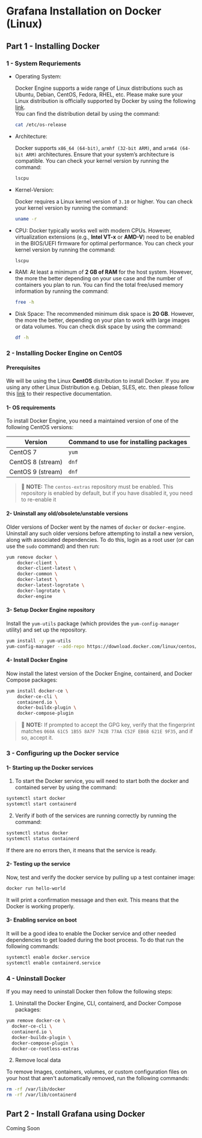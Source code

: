 # Grafana Installation on Docker (Linux)

<!--
**Table of content:**
 - [Part 1 - Installing Docker](## Part 1)
 - [First Item](#item-two)
 - [Second Item](#item-three)

-->

## Part 1 - Installing Docker

### 1 - System Requriements

- Operating System:

	Docker Engine supports a wide range of Linux distributions such as Ubuntu, Debian, CentOS, Fedora, RHEL, etc. Please make sure your Linux distribution is officially supported by Docker by using the following [link](https://docs.docker.com/engine/install/#supported-platforms).  
	You can find the distribution detail by using the command:
	```bash
	cat /etc/os-release
	```
- Architecture:

	Docker supports `x86_64 (64-bit)`, `armhf (32-bit ARM)`, and `arm64 (64-bit ARM)` architectures. Ensure that your system’s architecture is compatible.
	You can check your kernel version by running the command:
	```bash
	lscpu
	```

- Kernel-Version:
 
	Docker requires a Linux kernel version of `3.10` or higher.
	You can check your kernel version by running the command:
	```bash
	uname -r
	```
- CPU:
	Docker typically works well with modern CPUs. However, virtualization extensions (e.g., **Intel VT-x** or **AMD-V**) need to be enabled in the BIOS/UEFI firmware for optimal performance. 
	You can check your kernel version by running the command:
	```bash
	lscpu
	```

- RAM:
	At least a minimum of **2 GB of RAM** for the host system. However, the more the better depending on your use case and the number of containers you plan to run.
	You can find the total free/used memory information by running the command:
	```bash
	free -h
	```
- Disk Space:
	The recommended minimum disk space is **20 GB**. However, the more the better, depending on your plan to work with large images or data volumes.
	You can check disk space by using the command:
	```bash
	df -h
	```

### 2 - Installing Docker Engine on CentOS

#### Prerequisites
We will be using the Linux **CentOS** distribution to install Docker. If you are using any other Linux Distribution e.g. Debian, SLES, etc. then please follow this [link](https://docs.docker.com/engine/install/#server) to their respective documentation.

#### 1- OS requirements

To install Docker Engine, you need a maintained version of one of the following CentOS versions:


|  Version      	|  Command to use for installing packages |
|-------------------|----------------------------|
|CentOS 7          | `yum`            			 |
|CentOS 8 (stream) | `dnf`            			 |
|CentOS 9 (stream) | `dnf`            			 |

> 📌 **NOTE:** The `centos-extras` repository must be enabled. This repository is enabled by default, but if you have disabled it, you need to re-enable it

#### 2- Uninstall any old/obsolete/unstable versions 

Older versions of Docker went by the names of `docker` or `docker-engine`. Uninstall any such older versions before attempting to install a new version, along with associated dependencies. To do this, login as a root user (or can use the `sudo` command) and then run:

```bash
yum remove docker \
	docker-client \
	docker-client-latest \
	docker-common \
	docker-latest \
	docker-latest-logrotate \
	docker-logrotate \
	docker-engine
```

#### 3- Setup Docker Engine repository

Install the `yum-utils` package (which provides the `yum-config-manager` utility) and set up the repository.

```bash
yum install -y yum-utils
yum-config-manager --add-repo https://download.docker.com/linux/centos/docker-ce.repo
```

#### 4- Install Docker Engine

Now install the latest version of the Docker Engine, containerd, and Docker Compose packages:

```bash
yum install docker-ce \
	docker-ce-cli \
	containerd.io \
	docker-buildx-plugin \
	docker-compose-plugin
```

>📌 **NOTE:** If prompted to accept the GPG key, verify that the fingerprint matches `060A 61C5 1B55 8A7F 742B 77AA C52F EB6B 621E 9F35`, and if so, accept it.


### 3 - Configuring up the Docker service

#### 1- Starting up the Docker services

1. To start the Docker service, you will need to start both the docker and contained server by using the command:

```bash
systemctl start docker
systemctl start containerd
```

2. Verify if both of the services are running correctly by running the command:

```bash
systemctl status docker
systemctl status containerd
```

If there are no errors then, it means that the service is ready.

#### 2- Testing up the service

Now, test and verify the docker service by pulling up a test container image:

```bash
docker run hello-world
```
It will print a confirmation message and then exit. This means that the Docker is working properly.

#### 3- Enabling service on boot

It will be a good idea to enable the Docker service and other needed dependencies to get loaded during the boot process. To do that run the following commands:

```bash
systemctl enable docker.service
systemctl enable containerd.service
```

### 4 - Uninstall Docker

If you may need to uninstall Docker then follow the following steps:


1. Uninstall the Docker Engine, CLI, containerd, and Docker Compose packages:

```bash
yum remove docker-ce \
  docker-ce-cli \
  containerd.io \
  docker-buildx-plugin \
  docker-compose-plugin \
  docker-ce-rootless-extras
```

2. Remove local data

To remove Images, containers, volumes, or custom configuration files on your host that aren't automatically removed, run the following commands:

```bash
rm -rf /var/lib/docker
rm -rf /var/lib/containerd
```

















## Part 2 - Install Grafana using Docker
Coming Soon
